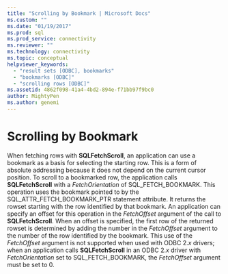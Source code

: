 ```yaml
---
title: "Scrolling by Bookmark | Microsoft Docs"
ms.custom: ""
ms.date: "01/19/2017"
ms.prod: sql
ms.prod_service: connectivity
ms.reviewer: ""
ms.technology: connectivity
ms.topic: conceptual
helpviewer_keywords: 
  - "result sets [ODBC], bookmarks"
  - "bookmarks [ODBC]"
  - "scrolling rows [ODBC]"
ms.assetid: 4862f098-41a4-4bd2-894e-f71bb97f9bc0
author: MightyPen
ms.author: genemi
---
```

# Scrolling by Bookmark
When fetching rows with **SQLFetchScroll**, an application can use a bookmark as a basis for selecting the starting row. This is a form of absolute addressing because it does not depend on the current cursor position. To scroll to a bookmarked row, the application calls **SQLFetchScroll** with a *FetchOrientation* of SQL_FETCH_BOOKMARK. This operation uses the bookmark pointed to by the SQL_ATTR_FETCH_BOOKMARK_PTR statement attribute. It returns the rowset starting with the row identified by that bookmark. An application can specify an offset for this operation in the *FetchOffset* argument of the call to **SQLFetchScroll**. When an offset is specified, the first row of the returned rowset is determined by adding the number in the *FetchOffset* argument to the number of the row identified by the bookmark. This use of the *FetchOffset* argument is not supported when used with ODBC 2.*x* drivers; when an application calls **SQLFetchScroll** in an ODBC 2.*x* driver with *FetchOrientation* set to SQL_FETCH_BOOKMARK, the *FetchOffset* argument must be set to 0.

